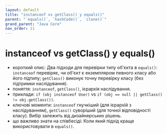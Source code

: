 ```yaml
---
layout: default
title: "instanceof vs getClass() у equals()"
parent: "`equals()`, `hashCode()`, `clone()`"
grand_parent: "Java Core"
nav_order: 11
---
```


# instanceof vs getClass() у equals()

*   короткий опис: Два підходи для перевірки типу об'єкта в `equals()`: `instanceof` перевіряє, чи об'єкт є екземпляром певного класу або його підтипу; `getClass()` виконує точну перевірку класу (без підтримки наслідування).
*   поняття: `instanceof`, `getClass()`, ієрархія наслідування.
*   приклади: `if (obj instanceof User)` vs `if (obj == null || getClass() != obj.getClass())`.
*   ключові моменти: `instanceof` гнучкіший (для ієрархій з наслідуванням), `getClass()` суворіший (для точної відповідності класу). Вибір залежить від дизайнерських рішень.
*   що важливо знати на співбесіді: Коли який підхід краще використовувати в `equals()`.
